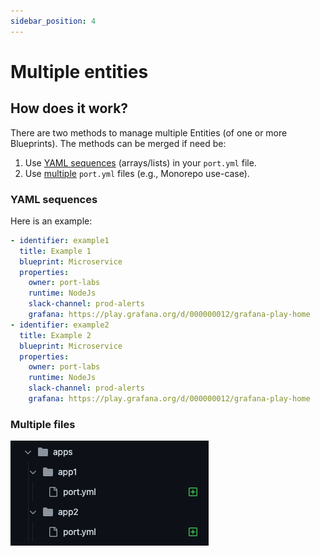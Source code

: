 ```yaml
---
sidebar_position: 4
---
```


# Multiple entities

## How does it work?

There are two methods to manage multiple Entities (of one or more Blueprints). The methods can be merged if need be:

1. Use [YAML sequences](#YAML-sequences) (arrays/lists) in your `port.yml` file.
2. Use [multiple](#multiple-files) `port.yml` files (e.g., Monorepo use-case).

### YAML sequences

Here is an example:

```yaml showLineNumbers
- identifier: example1
  title: Example 1
  blueprint: Microservice
  properties:
    owner: port-labs
    runtime: NodeJs
    slack-channel: prod-alerts
    grafana: https://play.grafana.org/d/000000012/grafana-play-home
- identifier: example2
  title: Example 2
  blueprint: Microservice
  properties:
    owner: port-labs
    runtime: NodeJs
    slack-channel: prod-alerts
    grafana: https://play.grafana.org/d/000000012/grafana-play-home
```

### Multiple files

![Bitbucket app tree of port.yml files](../../../../static/img/integrations/common/TreeOfPortYamlFiles.png)
